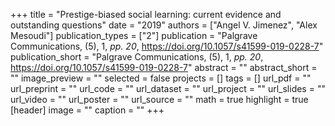 +++
title = "Prestige-biased social learning: current evidence and outstanding questions"
date = "2019"
authors = ["Angel V. Jimenez", "Alex Mesoudi"]
publication_types = ["2"]
publication = "Palgrave Communications, (5), 1, _pp. 20_, https://doi.org/10.1057/s41599-019-0228-7"
publication_short = "Palgrave Communications, (5), 1, _pp. 20_, https://doi.org/10.1057/s41599-019-0228-7"
abstract = ""
abstract_short = ""
image_preview = ""
selected = false
projects = []
tags = []
url_pdf = ""
url_preprint = ""
url_code = ""
url_dataset = ""
url_project = ""
url_slides = ""
url_video = ""
url_poster = ""
url_source = ""
math = true
highlight = true
[header]
image = ""
caption = ""
+++
